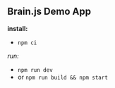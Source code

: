 ## Brain.js Demo App

**install:**
- `npm ci`

**run*:*
- `npm run dev`
- or `npm run build && npm start`